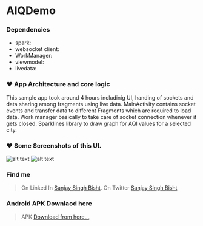 # AIQDemo
### Dependencies
 - spark: 
 - websocket client: 
 - WorkManager: 
 - viewmodel: 
 - livedata: 

### ❤ App Architecture and core logic
This sample app took around 4 hours includinig UI, handing of sockets and data sharing among fragments using live data. MainActivity contains socket events and transfer data to different Fragments which are required to load data. Work manager basically to take care of socket connection whenever it gets closed. Sparklines library to draw graph for  AQI values for a selected city. 

###  ❤ Some Screenshots of this UI.	

![alt text](https://github.com/sanjaysingh1990/AQIDemo/blob/main/screenshots/home.jpeg)
![alt text](https://github.com/sanjaysingh1990/AQIDemo/blob/main/screenshots/sparkanimation.jpeg)

### Find me
> On Linked In [Sanjay Singh Bisht](https://www.linkedin.com/in/sanjay-singh-bisht-a036772b/).
> On Twitter [Sanjay Singh Bisht](https://twitter.com/sanju_bisht1990)


### Android APK Downlaod here
> APK [Download from here...](https://drive.google.com/file/d/17Q8GaaGvfTaKik4cnPQyZU1DKHKUofVB/view?usp=sharing).




